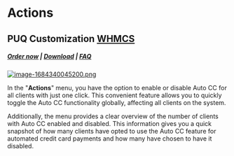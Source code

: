 # Actions

## PUQ Customization **[WHMCS](https://puqcloud.com/link.php?id=77)**

#####  [Order now](https://puqcloud.com/whmcs-addon-puq-customization.php) | [Download](https://download.puqcloud.com/WHMCS/addons/PUQ-Customization/) | [FAQ](https://faq.puqcloud.com/)

[![image-1684340045200.png](https://doc.puq.info/uploads/images/gallery/2023-05/scaled-1680-/image-1684340045200.png)](https://doc.puq.info/uploads/images/gallery/2023-05/image-1684340045200.png)

In the "**Actions**" menu, you have the option to enable or disable Auto CC for all clients with just one click. This convenient feature allows you to quickly toggle the Auto CC functionality globally, affecting all clients on the system.

Additionally, the menu provides a clear overview of the number of clients with Auto CC enabled and disabled. This information gives you a quick snapshot of how many clients have opted to use the Auto CC feature for automated credit card payments and how many have chosen to have it disabled.

